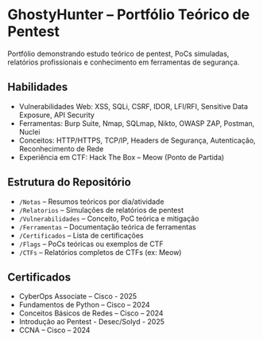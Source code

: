 # GhostyHunter – Portfólio Teórico de Pentest

Portfólio demonstrando estudo teórico de pentest, PoCs simuladas, relatórios profissionais e conhecimento em ferramentas de segurança.

## Habilidades
- Vulnerabilidades Web: XSS, SQLi, CSRF, IDOR, LFI/RFI, Sensitive Data Exposure, API Security
- Ferramentas: Burp Suite, Nmap, SQLmap, Nikto, OWASP ZAP, Postman, Nuclei
- Conceitos: HTTP/HTTPS, TCP/IP, Headers de Segurança, Autenticação, Reconhecimento de Rede
- Experiência em CTF: Hack The Box – Meow (Ponto de Partida)

## Estrutura do Repositório
- `/Notas` – Resumos teóricos por dia/atividade
- `/Relatorios` – Simulações de relatórios de pentest
- `/Vulnerabilidades` – Conceito, PoC teórica e mitigação
- `/Ferramentas` – Documentação teórica de ferramentas
- `/Certificados` – Lista de certificações
- `/Flags` – PoCs teóricas ou exemplos de CTF
- `/CTFs` – Relatórios completos de CTFs (ex: Meow)

## Certificados
-	CyberOps Associate – Cisco - 2025
-	Fundamentos de Python – Cisco – 2024
-	Conceitos Básicos de Redes – Cisco – 2024
-	Introdução ao Pentest - Desec/Solyd - 2025
-	CCNA – Cisco – 2024
